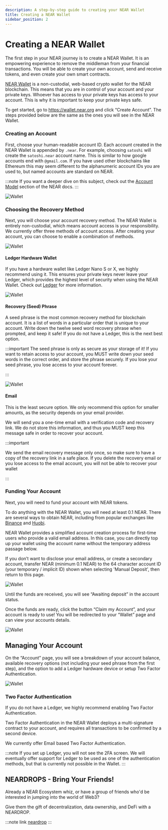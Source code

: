 ```yaml
---
description: A step-by-step guide to creating your NEAR Wallet
title: Creating a NEAR Wallet
sidebar_position: 2
---
```


# Creating a NEAR Wallet

The first step in your NEAR journey is to create a NEAR Wallet. It is an empowering experience to remove the middleman from your financial transactions. You will be able to create your own account, send and receive tokens, and even create your own smart contracts.

[NEAR Wallet](https://wallet.near.org) is a non-custodial, web-based crypto wallet for the NEAR blockchain. This means that you are in control of your account and your private keys. Whoever has access to your private keys has access to your account. This is why it is important to keep your private keys safe.

To get started, go to https://wallet.near.org and click “Create Account”. The steps provided below are the same as the ones you will see in the NEAR Wallet.

### Creating an Account

First, choose your human-readable account ID. Each account created in the NEAR Wallet is appended by `.near`. For example, choosing `satoshi` will create the `satoshi.near` account name. This is similar to how google accounts end with `@gmail.com`. If you have used other blockchains like Ethereum this may seem different to the alphanumeric account IDs you are used to, but named accounts are standard on NEAR. 

:::note
If you want a deeper dive on this subject, check out the [Account Model](https://docs.near.org/concepts/basics/accounts/model) section of the NEAR docs.
:::

![Wallet](/images/wallet1.png)

### Choosing the Recovery Method

Next, you will choose your account recovery method. The NEAR Wallet is entirely non-custodial, which means account access is your responsibility. We currently offer three methods of account access. After creating your account, you can choose to enable a combination of methods.

![Wallet](/images/wallet2.png)

#### Ledger Hardware Wallet

If you have a hardware wallet like Ledger Nano S or X, we highly recommend using it. This ensures your private keys never leave your Ledger, which provides the highest level of security when using the NEAR Wallet. Check out [Ledger](https://www.ledger.com/) for more information.

![Wallet](/images/wallet3.png)

#### Recovery (Seed) Phrase

A seed phrase is the most common recovery method for blockchain account. It is a list of words in a particular order that is unique to your account. Write down the twelve seed word recovery phrase when prompted, and keep it safe! If you do not have a Ledger, this is the next best option.

:::important
The seed phrase is only as secure as your storage of it! If you want to retain access to your account, you MUST write down your seed words in the correct order, and store the phrase securely. If you lose your seed phrase, you lose access to your account forever.

:::

![Wallet](/images/wallet4.png)

#### Email

This is the least secure option. We only recommend this option for smaller amounts, as the security depends on your email provider.

We will send you a one-time email with a verification code and recovery link. We do not store this information, and thus you MUST keep this message safe in order to recover your account.

:::important

We send the email recovery message only once, so make sure to have a copy of the recovery link in a safe place. If you delete the recovery email or you lose access to the email account, you will not be able to recover your wallet

:::


### Funding Your Account

Next, you will need to fund your account with NEAR tokens.

To do anything with the NEAR Wallet, you will need at least 0.1 NEAR. There are several ways to obtain NEAR, including from popular exchanges like [Binance](https://www.binance.com/en) and [Huobi](https://www.huobi.com/en-us/).

NEAR Wallet provides a simplified account creation process for first-time users who provide a valid email address. In this case, you can directly top up your wallet using the account name without the temporary address passage below.

If you don’t want to disclose your email address, or create a secondary account, transfer NEAR (minimum 0.1 NEAR) to the 64 character account ID (your temporary / implicit ID) shown when selecting 'Manual Deposit', then return to this page.

![Wallet](/images/wallet5.png)

Until the funds are received, you will see “Awaiting deposit” in the account status.

Once the funds are ready, click the button “Claim my Account”, and your account is ready to use! You will be redirected to your “Wallet” page and can view your accounts details.

![Wallet](/images/wallet6.png)

## Managing Your Account

On the “Account” page, you will see a breakdown of your account balance, available recovery options (not including your seed phrase from the first step), and the option to add a Ledger hardware device or setup Two Factor Authentication.

![Wallet](/images/wallet7.png)

### Two Factor Authentication

If you do not have a Ledger, we highly recommend enabling Two Factor Authentication.

Two Factor Authentication in the NEAR Wallet deploys a multi-signature contract to your account, and requires all transactions to be confirmed by a second device.

We currently offer Email based Two Factor Authentication.

:::note
If you set up Ledger, you will not see the 2FA screen. We will eventually offer support for Ledger to be used as one of the authentication methods, but that is currently not possible in the Wallet.
:::

## NEARDROPS - Bring Your Friends!

Already a NEAR Ecosystem whiz, or have a group of friends who'd be interested in jumping into the world of Web3?

Give them the gift of decentralization, data ownership, and DeFi with a NEARDROP.

:::note link
[neardrop](./neardrop.md)
:::
